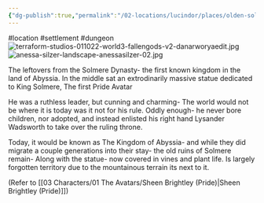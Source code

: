 ```yaml
---
{"dg-publish":true,"permalink":"/02-locations/lucindor/places/olden-solmere-ruins/"}
---
```


#location #settlement #dungeon
![terraform-studios-011022-world3-fallengods-v2-danarworyaedit.jpg](/img/user/20%20Images/terraform-studios-011022-world3-fallengods-v2-danarworyaedit.jpg)
![anessa-silzer-landscape-anessasilzer-02.jpg](/img/user/20%20Images/anessa-silzer-landscape-anessasilzer-02.jpg)

The leftovers from the Solmere Dynasty- the first known kingdom in the land of Abyssia. In the middle sat an extrodinarily massive statue dedicated to King Solmere,  The first Pride Avatar

He was a ruthless leader, but cunning and charming- The world would not be where it is today was it not for his rule. Oddly enough- he never bore children, nor adopted, and instead enlisted his right hand Lysander Wadsworth to take over the ruling throne. 

Today, it would be known as The Kingdom of Abyssia- and while they did migrate a couple generations into their stay- the old ruins of Solmere remain- Along with the statue- now covered in vines and plant life. Is largely forgotten territory due to the mountainous terrain its next to it.


 (Refer to [[03 Characters/01 The Avatars/Sheen Brightley (Pride)\|Sheen Brightley (Pride)]])